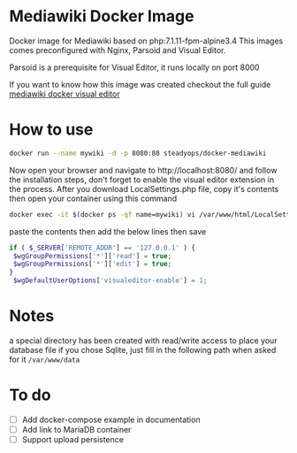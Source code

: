 # Mediawiki Docker Image
Docker image for Mediawiki based on php:7.1.11-fpm-alpine3.4
This images comes preconfigured with Nginx, Parsoid and Visual Editor.

Parsoid is a prerequisite for Visual Editor, it runs locally on port 8000

If you want to know how this image was created checkout the full guide [mediawiki docker visual editor](https://www.steadyops.com/blog/mediawiki-visual-editor-docker-image)

# How to use
```bash
docker run --name mywiki -d -p 8080:80 steadyops/docker-mediawiki
```
Now open your browser and navigate to http://localhost:8080/ and follow the installation steps, don't forget to enable the visual editor extension in the process.
After you download LocalSettings.php file, copy it's contents then open your  container using this command

```bash
docker exec -it $(docker ps -qf name=mywiki) vi /var/www/html/LocalSettings.php
```
paste the contents then add the below lines then save

```php
if ( $_SERVER['REMOTE_ADDR'] == '127.0.0.1' ) {
 $wgGroupPermissions['*']['read'] = true;
 $wgGroupPermissions['*']['edit'] = true;
}
 $wgDefaultUserOptions['visualeditor-enable'] = 1;
```

# Notes
a special directory has been created with read/write access to place your database file if you chose Sqlite, just fill in the following path when asked for it `/var/www/data`

# To do
- [ ] Add docker-compose example in documentation
- [ ] Add link to MariaDB container
- [ ] Support upload persistence
